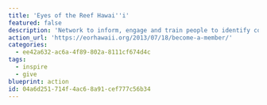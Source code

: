 ```yaml
---
title: 'Eyes of the Reef Hawai''i'
featured: false
description: 'Network to inform, engage and train people to identify coral bleaching, disease and invasive species outbreaks. They have a broad outreach program that helps to provide critical training for rapid response monitoring and stewardship of precious marine resources.'
action_url: 'https://eorhawaii.org/2013/07/18/become-a-member/'
categories:
  - ee42a632-ac6a-4f89-802a-8111cf674d4c
tags:
  - inspire
  - give
blueprint: action
id: 04a6d251-714f-4ac6-8a91-cef777c56b34
---
```

